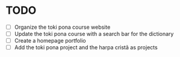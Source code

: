 # TODO

- [ ] Organize the toki pona course website
- [ ] Update the toki pona course with a search bar for the dictionary
- [ ] Create a homepage portfolio
- [ ] Add the toki pona project and the harpa cristã as projects